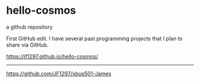 # hello-cosmos
a github repository

First GitHub edit.  I have several past programming projects that I plan to share via GitHub.

https://jf1297.github.io/hello-cosmos/


---------------------------------------

https://github.com/JF1297/xbus501-James
